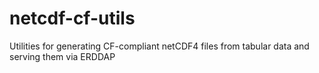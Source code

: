 # netcdf-cf-utils
Utilities for generating CF-compliant netCDF4 files from tabular data and serving them via ERDDAP
